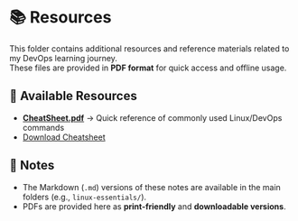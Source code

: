 # 📚 Resources

This folder contains additional resources and reference materials related to my DevOps learning journey.  
These files are provided in **PDF format** for quick access and offline usage.  


## 📂 Available Resources

- **[CheatSheet.pdf](CheatSheet.pdf)** → Quick reference of commonly used Linux/DevOps commands  
-   [Download Cheatsheet](https://github.com/saadhussain07/My_DevOps_Journey/blob/main/Resources/CheatSheet.pdf)


## 📌 Notes
- The Markdown (`.md`) versions of these notes are available in the main folders (e.g., `linux-essentials/`).  
- PDFs are provided here as **print-friendly** and **downloadable versions**.  
